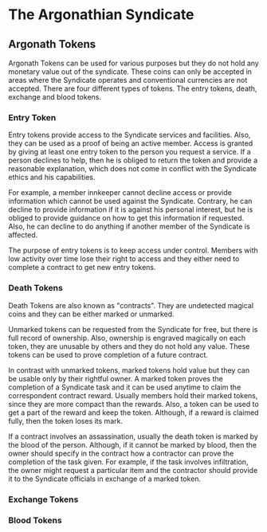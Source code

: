 # The Argonathian Syndicate

## Argonath Tokens
Argonath Tokens can be used for various purposes but they do not hold any monetary value out of the syndicate.
These coins can only be accepted in areas where the Syndicate operates and conventional currencies are not accepted.
There are four different types of tokens. The entry tokens, death, exchange and blood tokens.

### Entry Token
Entry tokens provide access to the Syndicate services and facilities. Also, they can be used as a proof
of being an active member. Access is granted by giving at least one entry token to the person you request a service.
If a person declines to help, then he is obliged to return the token and provide a reasonable explanation, which does
not come in conflict with the Syndicate ethics and his capabilities.

For example, a member innkeeper cannot decline access or provide information which cannot be used against the Syndicate.
Contrary, he can decline to provide information if it is against his personal interest, but he is obliged to provide
guidance on how to get this information if requested. Also, he can decline to do anything if another member
of the Syndicate is affected.

The purpose of entry tokens is to keep access under control. Members with low activity over time lose their right to
access and they either need to complete a contract to get new entry tokens.

### Death Tokens
Death Tokens are also known as "contracts". They are undetected magical coins and they can be either marked or unmarked.

Unmarked tokens can be requested from the Syndicate for free, but there is full record of ownership. Also, ownership
is engraved magically on each token, they are unusable by others and they do not hold any value. These tokens can
be used to prove completion of a future contract.

In contrast with unmarked tokens, marked tokens hold value but they can be usable only by their rightful owner.
A marked token proves the completion of a Syndicate task and it can be used anytime to claim the correspondent
contract reward. Usually members hold their marked tokens, since they are more compact than the rewards. Also, a token
can be used to get a part of the reward and keep the token. Although, if a reward is claimed fully, then the token loses
its mark.

If a contract involves an assassination, usually the death token is marked by the blood of the person. Although, if it
cannot be marked by blood, then the owner should specify in the contract how a contractor can prove the completion of
the task given. For example, if the task involves infiltration, the owner might request a particular item and the
contractor should provide it to the Syndicate officials in exchange of a marked token.

### Exchange Tokens


### Blood Tokens
